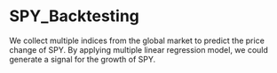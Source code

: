 # SPY_Backtesting
We collect multiple indices from the global market to predict the price change of SPY. By applying multiple linear regression model, we could generate a signal for the growth of SPY.
